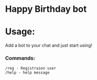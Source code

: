 # Happy Birthday bot

# Usage:
Add a bot to your chat and just start using!

### Commands:
    /reg - Registraion user
    /help - help message